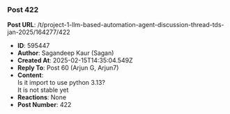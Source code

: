 ### Post 422
**Post URL**: /t/project-1-llm-based-automation-agent-discussion-thread-tds-jan-2025/164277/422
- **ID**: 595447
- **Author**: Sagandeep Kaur (Sagan)
- **Created At**: 2025-02-15T14:35:04.549Z
- **Reply To**: Post 60 (Arjun G, Arjun7)
- **Content**:  
  Is it import to use python 3.13?<br>
It is not stable yet
- **Reactions**: None
- **Post Number**: 422

